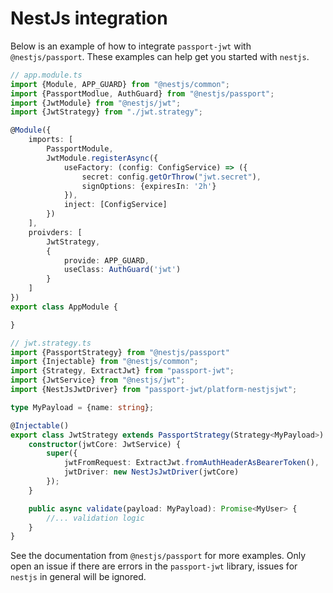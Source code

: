 # NestJs integration

Below is an example of how to integrate `passport-jwt` with `@nestjs/passport`. These examples can help get you started with `nestjs`.

```typescript
// app.module.ts
import {Module, APP_GUARD} from "@nestjs/common";
import {PassportModlue, AuthGuard} from "@nestjs/passport";
import {JwtModule} from "@nestjs/jwt";
import {JwtStrategy} from "./jwt.strategy";

@Module({
    imports: [
        PassportModule,
        JwtModule.registerAsync({
            useFactory: (config: ConfigService) => ({
                secret: config.getOrThrow("jwt.secret"),
                signOptions: {expiresIn: '2h'}
            }),
            inject: [ConfigService]
        })
    ],
    proivders: [
        JwtStrategy,
        {
            provide: APP_GUARD,
            useClass: AuthGuard('jwt')
        }
    ]
})
export class AppModule {

}
```
```typescript
// jwt.strategy.ts
import {PassportStrategy} from "@nestjs/passport"
import {Injectable} from "@nestjs/common";
import {Strategy, ExtractJwt} from "passport-jwt";
import {JwtService} from "@nestjs/jwt";
import {NestJsJwtDriver} from "passport-jwt/platform-nestjsjwt";

type MyPayload = {name: string};

@Injectable()
export class JwtStrategy extends PassportStrategy(Strategy<MyPayload>) {
    constructor(jwtCore: JwtService) {
        super({
            jwtFromRequest: ExtractJwt.fromAuthHeaderAsBearerToken(),
            jwtDriver: new NestJsJwtDriver(jwtCore)
        });
    }

    public async validate(payload: MyPayload): Promise<MyUser> {
        //... validation logic
    }
}
```
See the documentation from `@nestjs/passport` for more examples. 
Only open an issue if there are errors in the `passport-jwt` library, issues for `nestjs` in general will be ignored.

